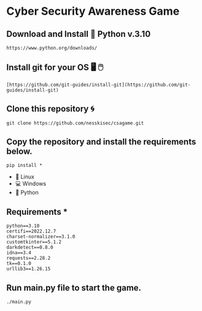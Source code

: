 # Cyber Security Awareness Game

## Download and Install :snake: Python v.3.10
```
https://www.python.org/downloads/
```

## Install git for your OS :desktop_computer: :computer_mouse:
```
[https://github.com/git-guides/install-git](https://github.com/git-guides/install-git)
```

## Clone this repository :cyclone:
```
git clone https://github.com/nesskisec/csagame.git
```

## Copy the repository and install the requirements below.

```
pip install *
```

-   :penguin: Linux
-   :computer: Windows
-   :snake: Python


## Requirements *
```ad-warning
python==3.10
certifi==2022.12.7
charset-normalizer==3.1.0
customtkinter==5.1.2
darkdetect==0.8.0
idna==3.4
requests==2.28.2
tk==0.1.0
urllib3==1.26.15
```

## Run main.py file to start the game.
```
./main.py
```
